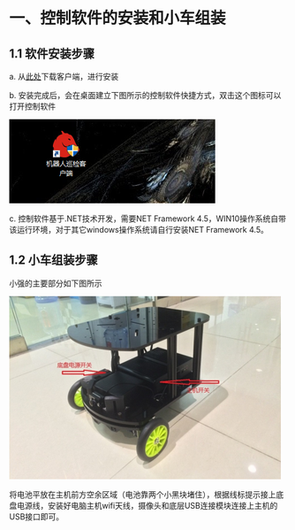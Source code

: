 # <a href="#" id="start"></a>一、控制软件的安装和小车组装

## 1.1 软件安装步骤

a. 从[此处](http://139.199.64.153/media/install/%E4%BC%BD%E5%88%A9%E7%95%A5%E5%AF%BC%E8%88%AA%E5%AE%A2%E6%88%B7%E7%AB%AF%E5%AE%89%E8%A3%85%E7%A8%8B%E5%BA%8F.exe)下载客户端，进行安装

b. 安装完成后，会在桌面建立下图所示的控制软件快捷方式，双击这个图标可以打开控制软件

![install-2](/images/install-2.png)

c. 控制软件基于.NET技术开发，需要NET Framework 4.5，WIN10操作系统自带该运行环境，对于其它windows操作系统请自行安装NET Framework 4.5。

## <a href="#" id="assemble"></a>1.2 小车组装步骤

小强的主要部分如下图所示

![assemble image](/images/assemble.png)

将电池平放在主机前方空余区域（电池靠两个小黑块堵住），根据线标提示接上底盘电源线，安装好电脑主机wifi天线，摄像头和底层USB连接模块连接上主机的USB接口即可。
